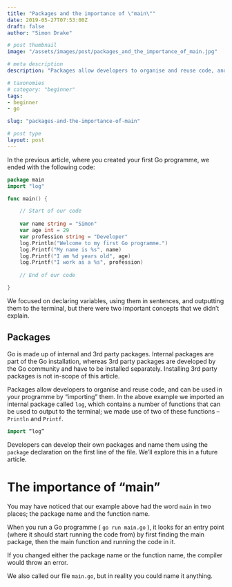 ```yaml
---
title: "Packages and the importance of \"main\""
date: 2019-05-27T07:53:00Z
draft: false
author: "Simon Drake"

# post thumbnail
image: "/assets/images/post/packages_and_the_importance_of_main.jpg"

# meta description
description: "Packages allow developers to organise and reuse code, and can be used in your programme by “importing” them. "

# taxonomies
# category: "beginner"
tags:
- beginner
- go

slug: "packages-and-the-importance-of-main"

# post type
layout: post
---
```



In the previous article, where you created your first Go programme, we ended with the following code:

```go
package main
import "log"

func main() {

    // Start of our code
    
    var name string = "Simon"
    var age int = 29
    var profession string = "Developer"
    log.Println("Welcome to my first Go programme.")
    log.Printf("My name is %s", name)
    log.Printf("I am %d years old", age)
    log.Printf("I work as a %s", profession)
    
    // End of our code

}
```



We focused on declaring variables, using them in sentences, and outputting them to the terminal, but there were two important concepts that we didn’t explain.

## Packages

Go is made up of internal and 3rd party packages. Internal packages are part of the Go installation, whereas 3rd party packages are developed by the Go community and have to be installed separately. Installing 3rd party packages is not in-scope of this article.

Packages allow developers to organise and reuse code, and can be used in your programme by “importing” them.  In the above example we imported an internal package called `log`, which contains a number of functions that can be used to output to the terminal; we made use of two of these functions – `Println` and `Printf`.

```go
import “log”
```



Developers can develop their own packages and name them using the `package` declaration on the first line of the file. We’ll explore this in a future article.

# The importance of “main”

You may have noticed that our example above had the word `main` in two places; the package name and the function name.

When you run a Go programme ( `go run main.go` ), it looks for an entry point (where it should start running the code from) by first finding the main package, then the main function and running the code in it.

If you changed either the package name or the function name, the compiler would throw an error.

We also called our file `main.go`, but in reality you could name it anything.


